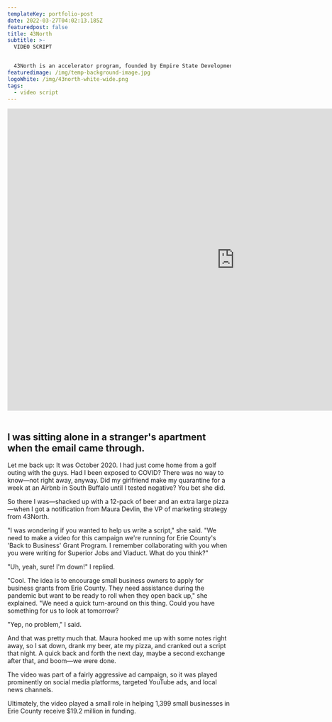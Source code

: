 ```yaml
---
templateKey: portfolio-post
date: 2022-03-27T04:02:13.185Z
featuredpost: false
title: 43North
subtitle: >-
  VIDEO SCRIPT


  43North is an accelerator program, founded by Empire State Development and the State of New York, that hosts an annual startup competition. The company invests $5 million per year to attract and cultivate high-growth companies in Buffalo, New York.
featuredimage: /img/temp-background-image.jpg
logoWhite: /img/43north-white-wide.png
tags:
  - video script
---
```

<iframe width="1024" height="681" src="https://www.youtube.com/embed/VeASx6hNwzg" title="YouTube video player" frameborder="0" allow="accelerometer; autoplay; clipboard-write; encrypted-media; gyroscope; picture-in-picture" allowfullscreen></iframe>
<br>
<br>

## I was sitting alone in a stranger's apartment when the email came through.

Let me back up: It was October 2020. I had just come home from a golf outing with the guys. Had I been exposed to COVID? There was no way to know—not right away, anyway. Did my girlfriend make my quarantine for a week at an Airbnb in South Buffalo until I tested negative? You bet she did.

So there I was—shacked up with a 12-pack of beer and an extra large pizza—when I got a notification from Maura Devlin, the VP of marketing strategy from 43North.

"I was wondering if you wanted to help us write a script," she said. "We need to make a video for this campaign we're running for Erie County's 'Back to Business' Grant Program. I remember collaborating with you when you were writing for Superior Jobs and Viaduct. What do you think?"

"Uh, yeah, sure! I'm down!" I replied.

"Cool. The idea is to encourage small business owners to apply for business grants from Erie County. They need assistance during the pandemic but want to be ready to roll when they open back up," she explained. "We need a quick turn-around on this thing. Could you have something for us to look at tomorrow? 

"Yep, no problem," I said.

And that was pretty much that. Maura hooked me up with some notes right away, so I sat down, drank my beer, ate my pizza, and cranked out a script that night. A quick back and forth the next day, maybe a second exchange after that, and boom—we were done. 

The video was part of a fairly aggressive ad campaign, so it was played prominently on social media platforms, targeted YouTube ads, and local news channels. 

Ultimately, the video played a small role in helping 1,399 small businesses in Erie County receive $19.2 million in funding.